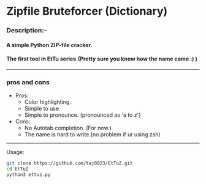 # **Zipfile Bruteforcer (Dictionary)**




### Description:-
#### A simple Python ZIP-file cracker. 
#### The first tool in EtTu series.(Pretty sure you know how the name came :) )



___
### pros and cons
* Pros:
    * Color highlighting.
    * Simple to use.
    * Simple to pronounce. (pronounced as 'a to z')
* Cons:
    * No Autotab completion. (For now.)
    * The name is hard to write.(no problem if ur using zsh)



___
Usage:
```bash
git clone https://github.com/taj0023/EtTuZ.git
cd EtTuZ
python3 ettuz.py 
```

